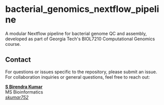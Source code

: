 # bacterial_genomics_nextflow_pipeline

A modular Nextflow pipeline for bacterial genome QC and assembly, developed as part of Georgia Tech's BIOL7210 Computational Genomics course.




































## Contact

For questions or issues specific to the repository, please submit an issue.
For collaboration inquiries or general questions, feel free to reach out:

**[S Birendra Kumar]((https://www.linkedin.com/in/s-birendra-kumar/))**  
MS Bioinformatics  
*[skumar752](mailto:sbirendra2000@gatech.edu)*  

